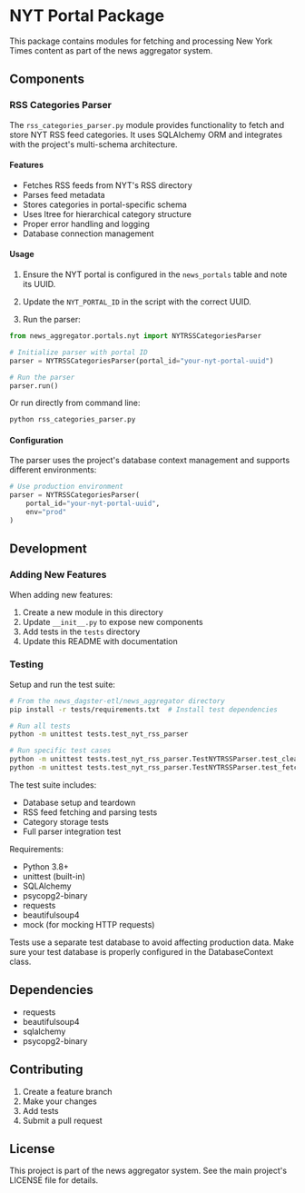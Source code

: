 # NYT Portal Package

This package contains modules for fetching and processing New York Times content as part of the news aggregator system.

## Components

### RSS Categories Parser

The `rss_categories_parser.py` module provides functionality to fetch and store NYT RSS feed categories. It uses SQLAlchemy ORM and integrates with the project's multi-schema architecture.

#### Features

- Fetches RSS feeds from NYT's RSS directory
- Parses feed metadata
- Stores categories in portal-specific schema
- Uses ltree for hierarchical category structure
- Proper error handling and logging
- Database connection management

#### Usage

1. Ensure the NYT portal is configured in the `news_portals` table and note its UUID.

2. Update the `NYT_PORTAL_ID` in the script with the correct UUID.

3. Run the parser:

```python
from news_aggregator.portals.nyt import NYTRSSCategoriesParser

# Initialize parser with portal ID
parser = NYTRSSCategoriesParser(portal_id="your-nyt-portal-uuid")

# Run the parser
parser.run()
```

Or run directly from command line:

```bash
python rss_categories_parser.py
```

#### Configuration

The parser uses the project's database context management and supports different environments:

```python
# Use production environment
parser = NYTRSSCategoriesParser(
    portal_id="your-nyt-portal-uuid",
    env="prod"
)
```

## Development

### Adding New Features

When adding new features:

1. Create a new module in this directory
2. Update `__init__.py` to expose new components
3. Add tests in the `tests` directory
4. Update this README with documentation

### Testing

Setup and run the test suite:

```bash
# From the news_dagster-etl/news_aggregator directory
pip install -r tests/requirements.txt  # Install test dependencies

# Run all tests
python -m unittest tests.test_nyt_rss_parser

# Run specific test cases
python -m unittest tests.test_nyt_rss_parser.TestNYTRSSParser.test_clean_ltree
python -m unittest tests.test_nyt_rss_parser.TestNYTRSSParser.test_fetch_rss_feeds
```

The test suite includes:
- Database setup and teardown
- RSS feed fetching and parsing tests
- Category storage tests
- Full parser integration test

Requirements:
- Python 3.8+
- unittest (built-in)
- SQLAlchemy
- psycopg2-binary
- requests
- beautifulsoup4
- mock (for mocking HTTP requests)

Tests use a separate test database to avoid affecting production data. Make sure your test database is properly configured in the DatabaseContext class.

## Dependencies

- requests
- beautifulsoup4
- sqlalchemy
- psycopg2-binary

## Contributing

1. Create a feature branch
2. Make your changes
3. Add tests
4. Submit a pull request

## License

This project is part of the news aggregator system. See the main project's LICENSE file for details.